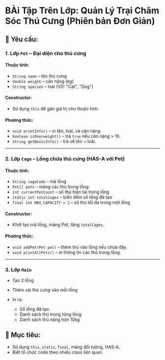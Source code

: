 # BÀi Tập Trên Lớp: Quản Lý Trại Chăm Sóc Thú Cưng (Phiên bản Đơn Giản)

## 🎯 Yêu cầu:

### 1. Lớp `Pet` – Đại diện cho thú cưng

#### Thuộc tính:

* `String name` – tên thú cưng
* `double weight` – cân nặng (kg)
* `String species` – loài (VD: "Cat", "Dog")

#### Constructor:

* Sử dụng `this` để gán giá trị cho thuộc tính.

#### Phương thức:

* `void printInfo()` – in tên, loài, và cân nặng.
* `boolean isOverweight()` – trả `true` nếu cân nặng > 10.
* `String getBasicInfo()` – trả về tên + loài.

---

### 2. Lớp `Cage` – Lồng chứa thú cưng (HAS-A với Pet)

#### Thuộc tính:

* `String cageCode` – mã lồng
* `Pet[] pets` – mảng các thú trong lồng
* `int currentPetCount` – số thú hiện tại trong lồng
* `static int totalCages` – biến đếm số lồng đã tạo
* `final int MAX_CAPACITY = 3` – số thú tối đa trong một lồng

#### Constructor:

* Khởi tạo mã lồng, mảng Pet, tăng `totalCages`.

#### Phương thức:

* `void addPet(Pet pet)` – thêm thú vào lồng nếu chưa đầy.
* `void printAllPets()` – in thông tin các thú trong lồng.

---

### 3. Lớp `Main`

* Tạo 2 lồng
* Thêm vài thú cưng vào mỗi lồng
* In ra:

  * Số lồng đã tạo
  * Danh sách thú trong từng lồng
  * Danh sách thú nặng hơn 10kg

## 🔹 Mục tiêu:

* Sử dụng `this`, `static`, `final`, mảng đối tượng, HAS-A.
* Biết tổ chức code theo nhiều class liên quan.
